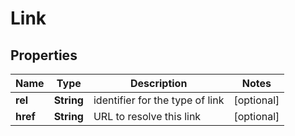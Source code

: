 

# Link

## Properties

Name | Type | Description | Notes
------------ | ------------- | ------------- | -------------
**rel** | **String** | identifier for the type of link |  [optional]
**href** | **String** | URL to resolve this link |  [optional]



